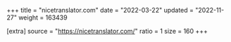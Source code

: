 +++
title = "nicetranslator.com"
date = "2022-03-22"
updated = "2022-11-27"
weight = 163439

[extra]
source = "https://nicetranslator.com/"
ratio = 1
size = 160
+++
